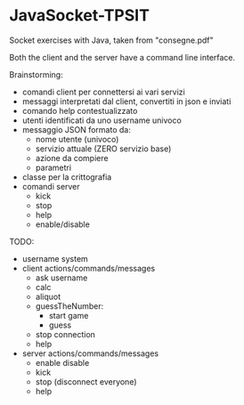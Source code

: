 # JavaSocket-TPSIT

Socket exercises with Java, taken from "consegne.pdf"

Both the client and the server have a command line interface.

Brainstorming:

- comandi client per connettersi ai vari servizi
- messaggi interpretati dal client, convertiti in json e inviati
- comando help contestualizzato
- utenti identificati da uno username univoco
- messaggio JSON formato da:
	- nome utente (univoco)
	- servizio attuale (ZERO servizio base)
	- azione da compiere
	- parametri
- classe per la crittografia
- comandi server
	- kick
	- stop
	- help
	- enable/disable

TODO:

- username system
- client actions/commands/messages
	- ask username
	- calc
	- aliquot
	- guessTheNumber:
		- start game
		- guess
	- stop connection
	- help
- server actions/commands/messages
	- enable disable
	- kick
	- stop (disconnect everyone)
	- help

